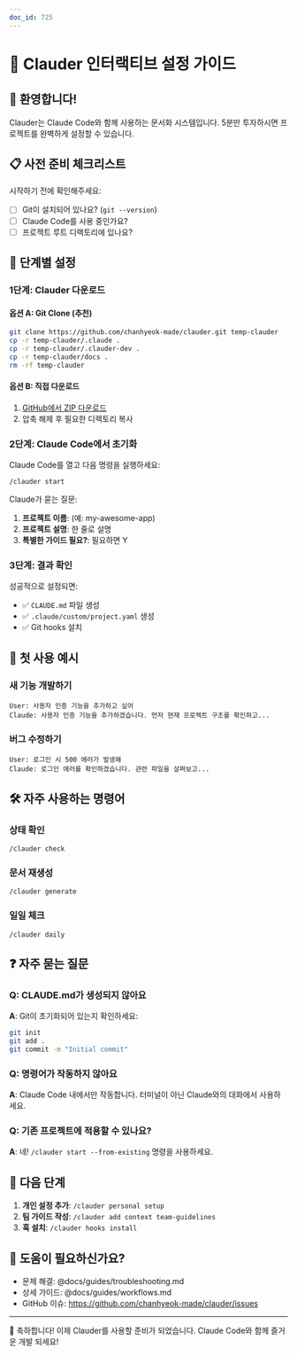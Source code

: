 ```yaml
---
doc_id: 725
---
```


# 🚀 Clauder 인터랙티브 설정 가이드

## 👋 환영합니다!

Clauder는 Claude Code와 함께 사용하는 문서화 시스템입니다.
5분만 투자하시면 프로젝트를 완벽하게 설정할 수 있습니다.

## 📋 사전 준비 체크리스트

시작하기 전에 확인해주세요:

- [ ] Git이 설치되어 있나요? (`git --version`)
- [ ] Claude Code를 사용 중인가요?
- [ ] 프로젝트 루트 디렉토리에 있나요?

## 🎯 단계별 설정

### 1단계: Clauder 다운로드

#### 옵션 A: Git Clone (추천)
```bash
git clone https://github.com/chanhyeok-made/clauder.git temp-clauder
cp -r temp-clauder/.claude .
cp -r temp-clauder/.clauder-dev .
cp -r temp-clauder/docs .
rm -rf temp-clauder
```

#### 옵션 B: 직접 다운로드
1. [GitHub에서 ZIP 다운로드](https://github.com/chanhyeok-made/clauder/archive/main.zip)
2. 압축 해제 후 필요한 디렉토리 복사

### 2단계: Claude Code에서 초기화

Claude Code를 열고 다음 명령을 실행하세요:

```
/clauder start
```

Claude가 묻는 질문:
1. **프로젝트 이름**: (예: my-awesome-app)
2. **프로젝트 설명**: 한 줄로 설명
3. **특별한 가이드 필요?**: 필요하면 Y

### 3단계: 결과 확인

성공적으로 설정되면:
- ✅ `CLAUDE.md` 파일 생성
- ✅ `.claude/custom/project.yaml` 생성
- ✅ Git hooks 설치

## 🎨 첫 사용 예시

### 새 기능 개발하기
```
User: 사용자 인증 기능을 추가하고 싶어
Claude: 사용자 인증 기능을 추가하겠습니다. 먼저 현재 프로젝트 구조를 확인하고...
```

### 버그 수정하기
```
User: 로그인 시 500 에러가 발생해
Claude: 로그인 에러를 확인하겠습니다. 관련 파일을 살펴보고...
```

## 🛠️ 자주 사용하는 명령어

### 상태 확인
```
/clauder check
```

### 문서 재생성
```
/clauder generate
```

### 일일 체크
```
/clauder daily
```

## ❓ 자주 묻는 질문

### Q: CLAUDE.md가 생성되지 않아요
**A**: Git이 초기화되어 있는지 확인하세요:
```bash
git init
git add .
git commit -m "Initial commit"
```

### Q: 명령어가 작동하지 않아요
**A**: Claude Code 내에서만 작동합니다. 터미널이 아닌 Claude와의 대화에서 사용하세요.

### Q: 기존 프로젝트에 적용할 수 있나요?
**A**: 네! `/clauder start --from-existing` 명령을 사용하세요.

## 🎯 다음 단계

1. **개인 설정 추가**: `/clauder personal setup`
2. **팀 가이드 작성**: `/clauder add context team-guidelines`
3. **훅 설치**: `/clauder hooks install`

## 💬 도움이 필요하신가요?

- 문제 해결: @docs/guides/troubleshooting.md
- 상세 가이드: @docs/guides/workflows.md
- GitHub 이슈: https://github.com/chanhyeok-made/clauder/issues

---

🎉 축하합니다! 이제 Clauder를 사용할 준비가 되었습니다.
Claude Code와 함께 즐거운 개발 되세요!